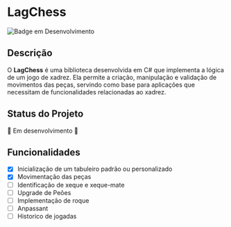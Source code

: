 # LagChess

![Badge em Desenvolvimento](https://img.shields.io/badge/Status-Em%20Desenvolvimento-yellow)

## Descrição

O **LagChess** é uma biblioteca desenvolvida em C# que implementa a lógica de um jogo de xadrez. Ela permite a criação, manipulação e validação de movimentos das peças, servindo como base para aplicações que necessitam de funcionalidades relacionadas ao xadrez.

## Status do Projeto

🚧 Em desenvolvimento 🚧

## Funcionalidades

- [x] Inicialização de um tabuleiro padrão ou personalizado
- [x] Movimentação das peças
- [ ] Identificação de xeque e xeque-mate
- [ ] Upgrade de Peões
- [ ] Implementação de roque
- [ ] Anpassant
- [ ] Historico de jogadas
